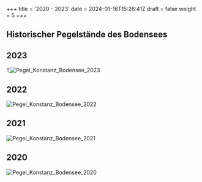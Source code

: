 +++
title = '2020 - 2023'
date = 2024-01-16T15:26:41Z
draft = false
weight = 5
+++

## Historischer Pegelstände des Bodensees

## 2023

![![Pegel_Konstanz_Bodensee_2023](/images/DE/graphs_historic/longterm_DE_2023.png)

## 2022

![Pegel_Konstanz_Bodensee_2022](/images/DE/graphs_historic/longterm_DE_2022.png)

## 2021

![Pegel_Konstanz_Bodensee_2021](/images/DE/graphs_historic/longterm_DE_2021.png)

## 2020

![Pegel_Konstanz_Bodensee_2020](/images/DE/graphs_historic/longterm_DE_2020.png)